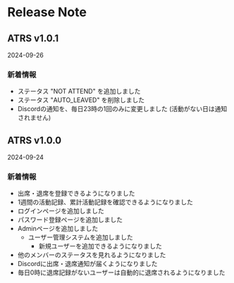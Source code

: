 # Release Note

## ATRS v1.0.1
2024-09-26

### 新着情報
- ステータス "NOT ATTEND" を追加しました
- ステータス "AUTO_LEAVED" を削除しました
- Discordの通知を、毎日23時の1回のみに変更しました (活動がない日は通知されません)


## ATRS v1.0.0
2024-09-24

### 新着情報
- 出席・退席を登録できるようになりました
- 1週間の活動記録、累計活動記録を確認できるようになりました
- ログインページを追加しました
- パスワード登録ページを追加しました
- Adminページを追加しました
    - ユーザー管理システムを追加しました
        - 新規ユーザーを追加できるようになりました
- 他のメンバーのステータスを見れるようになりました
- Discordに出席・退席通知が届くようになりました
- 毎日0時に退席記録がないユーザーは自動的に退席されるようになりました